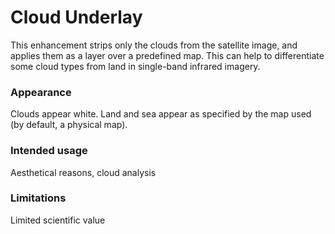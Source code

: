 # Cloud Underlay

This enhancement strips only the clouds from the satellite image, and applies them as a layer over a predefined map. This can help to differentiate some cloud types from land in single-band infrared imagery.

### Appearance

Clouds appear white.
Land and sea appear as specified by the map used (by default, a physical map).

### Intended usage

Aesthetical reasons, cloud analysis

### Limitations

Limited scientific value